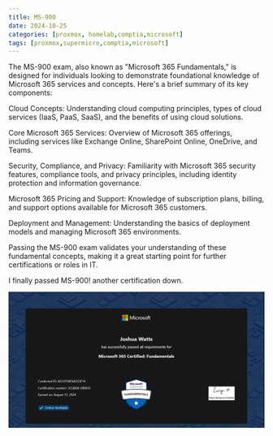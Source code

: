 ```yaml
---
title: MS-900
date: 2024-10-25 
categories: [proxmox, homelab,comptia,microsoft]
tags: [proxmox,supermicro,comptia,microsoft]
---
```



The MS-900 exam, also known as "Microsoft 365 Fundamentals," is designed for individuals looking to demonstrate foundational knowledge of Microsoft 365 services and concepts. Here's a brief summary of its key components:

Cloud Concepts: Understanding cloud computing principles, types of cloud services (IaaS, PaaS, SaaS), and the benefits of using cloud solutions.

Core Microsoft 365 Services: Overview of Microsoft 365 offerings, including services like Exchange Online, SharePoint Online, OneDrive, and Teams.

Security, Compliance, and Privacy: Familiarity with Microsoft 365 security features, compliance tools, and privacy principles, including identity protection and information governance.

Microsoft 365 Pricing and Support: Knowledge of subscription plans, billing, and support options available for Microsoft 365 customers.

Deployment and Management: Understanding the basics of deployment models and managing Microsoft 365 environments.

Passing the MS-900 exam validates your understanding of these fundamental concepts, making it a great starting point for further certifications or roles in IT.



I finally passed MS-900! another certification down.

![homelab](/assets/img/ms900.png)